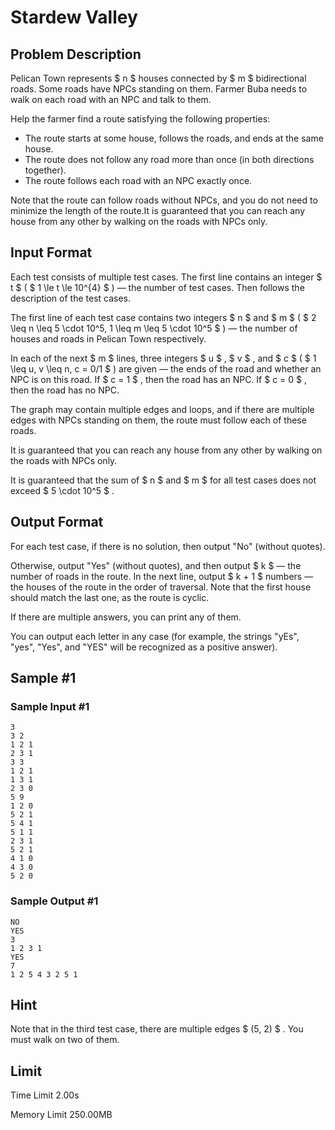 # Stardew Valley

## Problem Description

Pelican Town represents $ n $ houses connected by $ m $ bidirectional roads. Some roads have NPCs standing on them. Farmer Buba needs to walk on each road with an NPC and talk to them.

Help the farmer find a route satisfying the following properties:

- The route starts at some house, follows the roads, and ends at the same house.
- The route does not follow any road more than once (in both directions together).
- The route follows each road with an NPC exactly once.

 Note that the route can follow roads without NPCs, and you do not need to minimize the length of the route.It is guaranteed that you can reach any house from any other by walking on the roads with NPCs only.

## Input Format

Each test consists of multiple test cases. The first line contains an integer $ t $ ( $ 1 \le t \le 10^{4} $ ) — the number of test cases. Then follows the description of the test cases.

The first line of each test case contains two integers $ n $ and $ m $ ( $ 2 \leq n \leq 5 \cdot 10^5, 1 \leq m \leq 5 \cdot 10^5 $ ) — the number of houses and roads in Pelican Town respectively.

In each of the next $ m $ lines, three integers $ u $ , $ v $ , and $ c $ ( $ 1 \leq u, v \leq n, c = 0/1 $ ) are given — the ends of the road and whether an NPC is on this road. If $ c = 1 $ , then the road has an NPC. If $ c = 0 $ , then the road has no NPC.

The graph may contain multiple edges and loops, and if there are multiple edges with NPCs standing on them, the route must follow each of these roads.

It is guaranteed that you can reach any house from any other by walking on the roads with NPCs only.

It is guaranteed that the sum of $ n $ and $ m $ for all test cases does not exceed $ 5 \cdot 10^5 $ .

## Output Format

For each test case, if there is no solution, then output "No" (without quotes).

Otherwise, output "Yes" (without quotes), and then output $ k $ — the number of roads in the route. In the next line, output $ k + 1 $ numbers — the houses of the route in the order of traversal. Note that the first house should match the last one, as the route is cyclic.

If there are multiple answers, you can print any of them.

You can output each letter in any case (for example, the strings "yEs", "yes", "Yes", and "YES" will be recognized as a positive answer).

## Sample #1

### Sample Input #1

```
3
3 2
1 2 1
2 3 1
3 3
1 2 1
1 3 1
2 3 0
5 9
1 2 0
5 2 1
5 4 1
5 1 1
2 3 1
5 2 1
4 1 0
4 3 0
5 2 0
```

### Sample Output #1

```
NO
YES
3
1 2 3 1 
YES
7
1 2 5 4 3 2 5 1
```

## Hint

Note that in the third test case, there are multiple edges $ (5, 2) $ . You must walk on two of them.

## Limit



Time Limit
2.00s

Memory Limit
250.00MB